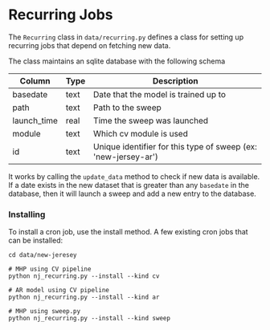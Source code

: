 # Recurring Jobs

The `Recurring` class in `data/recurring.py` defines a class for setting up recurring jobs that depend on fetching new data.

The class maintains an sqlite database with the following schema


| Column | Type | Description |
|--------|------|-------------|
| basedate | text | Date that the model is trained up to |
| path   | text | Path to the sweep | 
| launch_time | real | Time the sweep was launched | 
| module | text | Which cv module is used | 
| id | text | Unique identifier for this type of sweep (ex: 'new-jersey-ar') |

It works by calling the `update_data` method to check if new data is available.  If a date
exists in the new dataset that is greater than any `basedate` in the database, then it will
launch a sweep and add a new entry to the database.

### Installing

To install a cron job, use the install method.  A few existing cron jobs that  can be installed:

```
cd data/new-jeresey

# MHP using CV pipeline
python nj_recurring.py --install --kind cv

# AR model using CV pipeline
python nj_recurring.py --install --kind ar

# MHP using sweep.py
python nj_recurring.py --install --kind sweep
```